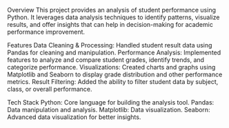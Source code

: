 Overview
This project provides an analysis of student performance using Python. It leverages data analysis techniques to identify patterns, visualize results, and offer insights that can help in decision-making for academic performance improvement.

Features
Data Cleaning & Processing: Handled student result data using Pandas for cleaning and manipulation.
Performance Analysis: Implemented features to analyze and compare student grades, identify trends, and categorize performance.
Visualizations: Created charts and graphs using Matplotlib and Seaborn to display grade distribution and other performance metrics.
Result Filtering: Added the ability to filter student data by subject, class, or overall performance.

Tech Stack
Python: Core language for building the analysis tool.
Pandas: Data manipulation and analysis.
Matplotlib: Data visualization.
Seaborn: Advanced data visualization for better insights.
